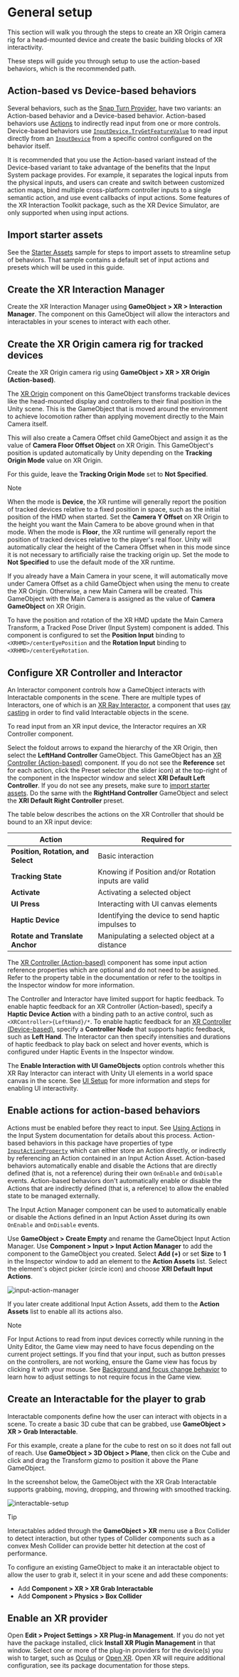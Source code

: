 # General setup

This section will walk you through the steps to create an XR Origin camera rig for a head-mounted device and create the basic building blocks of XR interactivity.

These steps will guide you through setup to use the action-based behaviors, which is the recommended path.

## Action-based vs Device-based behaviors

Several behaviors, such as the [Snap Turn Provider](locomotion.md#snap-turn-provider), have two variants: an Action-based behavior and a Device-based behavior. Action-based behaviors use [Actions](https://docs.unity3d.com/Packages/com.unity.inputsystem@1.2/manual/Actions.html) to indirectly read input from one or more controls. Device-based behaviors use [`InputDevice.TryGetFeatureValue`](https://docs.unity3d.com/ScriptReference/XR.InputDevice.TryGetFeatureValue.html) to read input directly from an [`InputDevice`](https://docs.unity3d.com/ScriptReference/XR.InputDevice.html) from a specific control configured on the behavior itself.

It is recommended that you use the Action-based variant instead of the Device-based variant to take advantage of the benefits that the Input System package provides. For example, it separates the logical inputs from the physical inputs, and users can create and switch between customized action maps, bind multiple cross-platform controller inputs to a single semantic action, and use event callbacks of input actions. Some features of the XR Interaction Toolkit package, such as the XR Device Simulator, are only supported when using input actions.

## Import starter assets

See the [Starter Assets](samples.md#starter-assets) sample for steps to import assets to streamline setup of behaviors. That sample contains a default set of input actions and presets which will be used in this guide.

## Create the XR Interaction Manager

Create the XR Interaction Manager using **GameObject &gt; XR &gt; Interaction Manager**. The component on this GameObject will allow the interactors and interactables in your scenes to interact with each other.

## Create the XR Origin camera rig for tracked devices

Create the XR Origin camera rig using **GameObject &gt; XR &gt; XR Origin (Action-based)**.

The [XR Origin](https://docs.unity3d.com/Packages/com.unity.xr.core-utils@2.0/manual/xr-origin.html) component on this GameObject transforms trackable devices like the head-mounted display and controllers to their final position in the Unity scene. This is the GameObject that is moved around the environment to achieve locomotion rather than applying movement directly to the Main Camera itself.

This will also create a Camera Offset child GameObject and assign it as the value of **Camera Floor Offset Object** on XR Origin. This GameObject's position is updated automatically by Unity depending on the **Tracking Origin Mode** value on XR Origin.

For this guide, leave the **Tracking Origin Mode** set to **Not Specified**.

> [!NOTE]
> When the mode is **Device**, the XR runtime will generally report the position of tracked devices relative to a fixed position in space, such as the initial position of the HMD when started. Set the **Camera Y Offset** on XR Origin to the height you want the Main Camera to be above ground when in that mode. When the mode is **Floor**, the XR runtime will generally report the position of tracked devices relative to the player's real floor. Unity will automatically clear the height of the Camera Offset when in this mode since it is not necessary to artificially raise the tracking origin up. Set the mode to **Not Specified** to use the default mode of the XR runtime.

If you already have a Main Camera in your scene, it will automatically move under Camera Offset as a child GameObject when using the menu to create the XR Origin. Otherwise, a new Main Camera will be created. This GameObject with the Main Camera is assigned as the value of **Camera GameObject** on XR Origin.

To have the position and rotation of the XR HMD update the Main Camera Transform, a Tracked Pose Driver (Input System) component is added. This component is configured to set the **Position Input** binding to `<XRHMD>/centerEyePosition` and the **Rotation Input** binding to `<XRHMD>/centerEyeRotation`.

## Configure XR Controller and Interactor

An Interactor component controls how a GameObject interacts with Interactable components in the scene. There are multiple types of Interactors, one of which is an [XR Ray Interactor](xr-ray-interactor.md), a component that uses [ray casting](https://docs.unity3d.com/ScriptReference/Physics.Raycast.html) in order to find valid Interactable objects in the scene.

To read input from an XR input device, the Interactor requires an XR Controller component.

Select the foldout arrows to expand the hierarchy of the XR Origin, then select the **LeftHand Controller** GameObject. This GameObject has an [XR Controller (Action-based)](xr-controller-action-based.md) component. If you do not see the **Reference** set for each action, click the Preset selector (the slider icon) at the top-right of the component in the Inspector window and select **XRI Default Left Controller**. If you do not see any presets, make sure to [import starter assets](#import-starter-assets). Do the same with the **RightHand Controller** GameObject and select the **XRI Default Right Controller** preset.

The table below describes the actions on the XR Controller that should be bound to an XR input device:

|Action|Required for|
|---|---|
|**Position, Rotation, and Select**|Basic interaction|
|**Tracking State**|Knowing if Position and/or Rotation inputs are valid|
|**Activate**|Activating a selected object|
|**UI Press**|Interacting with UI canvas elements|
|**Haptic Device**|Identifying the device to send haptic impulses to|
|**Rotate and Translate Anchor**|Manipulating a selected object at a distance|

The [XR Controller (Action-based)](xr-controller-action-based.md) component has some input action reference properties which are optional and do not need to be assigned. Refer to the property table in the documentation or refer to the tooltips in the Inspector window for more information.

The Controller and Interactor have limited support for haptic feedback. To enable haptic feedback for an XR Controller (Action-based), specify a **Haptic Device Action** with a binding path to an active control, such as `<XRController>{LeftHand}/*`. To enable haptic feedback for an [XR Controller (Device-based)](xr-controller-device-based.md), specify a **Controller Node** that supports haptic feedback, such as **Left Hand**. The Interactor can then specify intensities and durations of haptic feedback to play back on select and hover events, which is configured under Haptic Events in the Inspector window.

The **Enable Interaction with UI GameObjects** option controls whether this XR Ray Interactor can interact with Unity UI elements in a world space canvas in the scene. See [UI Setup](ui-setup.md) for more information and steps for enabling UI interactivity.

## Enable actions for action-based behaviors

Actions must be enabled before they react to input. See [Using Actions](https://docs.unity3d.com/Packages/com.unity.inputsystem@1.2/manual/Actions.html#using-actions) in the Input System documentation for details about this process. Action-based behaviors in this package have properties of type [`InputActionProperty`](https://docs.unity3d.com/Packages/com.unity.inputsystem@1.2/api/UnityEngine.InputSystem.InputActionProperty.html) which can either store an Action directly, or indirectly by referencing an Action contained in an Input Action Asset. Action-based behaviors automatically enable and disable the Actions that are directly defined (that is, not a reference) during their own `OnEnable` and `OnDisable` events. Action-based behaviors don't automatically enable or disable the Actions that are indirectly defined (that is, a reference) to allow the enabled state to be managed externally.

The Input Action Manager component can be used to automatically enable or disable the Actions defined in an Input Action Asset during its own `OnEnable` and `OnDisable` events.

Use **GameObject &gt; Create Empty** and rename the GameObject Input Action Manager. Use **Component &gt; Input &gt; Input Action Manager** to add the component to the GameObject you created. Select **Add (+)** or set **Size** to **1** in the Inspector window to add an element to the **Action Assets** list. Select the element's object picker (circle icon) and choose **XRI Default Input Actions**.

![input-action-manager](images/input-action-manager.png)

If you later create additional Input Action Assets, add them to the **Action Assets** list to enable all its actions also.

> [!NOTE]
> For Input Actions to read from input devices correctly while running in the Unity Editor, the Game view may need to have focus depending on the current project settings. If you find that your input, such as button presses on the controllers, are not working, ensure the Game view has focus by clicking it with your mouse. See [Background and focus change behavior](https://docs.unity3d.com/Packages/com.unity.inputsystem@1.2/manual/Devices.html#background-and-focus-change-behavior) to learn how to adjust settings to not require focus in the Game view.

## Create an Interactable for the player to grab

Interactable components define how the user can interact with objects in a scene. To create a basic 3D cube that can be grabbed, use **GameObject &gt; XR &gt; Grab Interactable**.

For this example, create a plane for the cube to rest on so it does not fall out of reach. Use **GameObject &gt; 3D Object &gt; Plane**, then click on the Cube and click and drag the Transform gizmo to position it above the Plane GameObject.

In the screenshot below, the GameObject with the XR Grab Interactable supports grabbing, moving, dropping, and throwing with smoothed tracking.

![interactable-setup](images/interactable-setup.png)

> [!TIP]
> Interactables added through the **GameObject &gt; XR** menu use a Box Collider to detect interaction, but other types of Collider components such as a convex Mesh Collider can provide better hit detection at the cost of performance.

To configure an existing GameObject to make it an interactable object to allow the user to grab it, select it in your scene and add these components:
- Add **Component &gt; XR &gt; XR Grab Interactable**
- Add **Component &gt; Physics &gt; Box Collider**

## Enable an XR provider

Open **Edit &gt; Project Settings &gt; XR Plug-in Management**. If you do not yet have the package installed, click **Install XR Plugin Management** in that window. Select one or more of the plug-in providers for the device(s) you wish to target, such as [Oculus](https://docs.unity3d.com/Packages/com.unity.xr.oculus@latest/) or [Open XR](https://docs.unity3d.com/Packages/com.unity.xr.openxr@latest/). Open XR will require additional configuration, see its package documentation for those steps.
